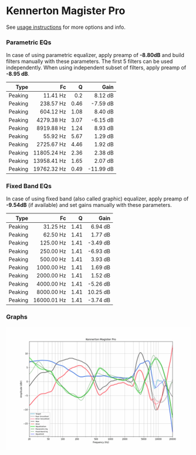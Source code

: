 # Kennerton Magister Pro
See [usage instructions](https://github.com/jaakkopasanen/AutoEq#usage) for more options and info.

### Parametric EQs
In case of using parametric equalizer, apply preamp of **-8.80dB** and build filters manually
with these parameters. The first 5 filters can be used independently.
When using independent subset of filters, apply preamp of **-8.95 dB**.

| Type    | Fc          |    Q | Gain      |
|--------:|------------:|-----:|----------:|
| Peaking | 11.41 Hz    | 0.2  | 8.12 dB   |
| Peaking | 238.57 Hz   | 0.46 | -7.59 dB  |
| Peaking | 604.12 Hz   | 1.08 | 8.40 dB   |
| Peaking | 4279.38 Hz  | 3.07 | -6.15 dB  |
| Peaking | 8919.88 Hz  | 1.24 | 8.93 dB   |
| Peaking | 55.92 Hz    | 5.67 | 1.29 dB   |
| Peaking | 2725.67 Hz  | 4.46 | 1.92 dB   |
| Peaking | 11805.24 Hz | 2.36 | 2.38 dB   |
| Peaking | 13958.41 Hz | 1.65 | 2.07 dB   |
| Peaking | 19762.32 Hz | 0.49 | -11.99 dB |

### Fixed Band EQs
In case of using fixed band (also called graphic) equalizer, apply preamp of **-9.54dB**
(if available) and set gains manually with these parameters.

| Type    | Fc          |    Q | Gain     |
|--------:|------------:|-----:|---------:|
| Peaking | 31.25 Hz    | 1.41 | 6.94 dB  |
| Peaking | 62.50 Hz    | 1.41 | 1.77 dB  |
| Peaking | 125.00 Hz   | 1.41 | -3.49 dB |
| Peaking | 250.00 Hz   | 1.41 | -6.93 dB |
| Peaking | 500.00 Hz   | 1.41 | 3.93 dB  |
| Peaking | 1000.00 Hz  | 1.41 | 1.69 dB  |
| Peaking | 2000.00 Hz  | 1.41 | 1.52 dB  |
| Peaking | 4000.00 Hz  | 1.41 | -5.26 dB |
| Peaking | 8000.00 Hz  | 1.41 | 10.25 dB |
| Peaking | 16000.01 Hz | 1.41 | -3.74 dB |

### Graphs
![](./Kennerton%20Magister%20Pro.png)